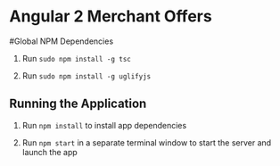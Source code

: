 # Angular 2 Merchant Offers

#Global NPM Dependencies

1. Run `sudo npm install -g tsc`

2. Run `sudo npm install -g uglifyjs`

## Running the Application

1. Run `npm install` to install app dependencies

2. Run `npm start` in a separate terminal window to start the server and launch the app

